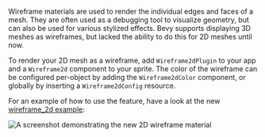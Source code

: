 Wireframe materials are used to render the individual edges and faces of a mesh. They are often used as a debugging tool to visualize geometry, but can also be used for various stylized effects. Bevy supports displaying 3D meshes as wireframes, but lacked the ability to do this for 2D meshes until now.

To render your 2D mesh as a wireframe, add `Wireframe2dPlugin` to your app and a `Wireframe2d` component to your sprite. The color of the wireframe can be configured per-object by adding the `Wireframe2dColor` component, or globally by inserting a `Wireframe2dConfig` resource.

For an example of how to use the feature, have a look at the new [wireframe_2d example](https://github.com/bevyengine/bevy/blob/b17292f9d11cf3d3fb4a2fb3e3324fb80afd8c88/examples/2d/wireframe_2d.rs):

![A screenshot demonstrating the new 2D wireframe material](./12135_Support_wireframes_for_2D_meshes.jpg)
